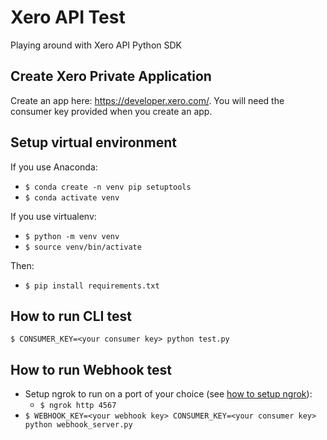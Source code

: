 # Xero API Test
Playing around with Xero API Python SDK

## Create Xero Private Application
Create an app here: https://developer.xero.com/.
You will need the consumer key provided when you create an app.

## Setup virtual environment
If you use Anaconda:
* `$ conda create -n venv pip setuptools`
* `$ conda activate venv`

If you use virtualenv:
* `$ python -m venv venv`
* `$ source venv/bin/activate`

Then:
* `$ pip install requirements.txt`


## How to run CLI test
`$ CONSUMER_KEY=<your consumer key> python test.py`

## How to run Webhook test
* Setup ngrok to run on a port of your choice (see [how to setup ngrok](https://ngrok.com/)):
  * `$ ngrok http 4567`
* `$ WEBHOOK_KEY=<your webhook key> CONSUMER_KEY=<your consumer key> python webhook_server.py`